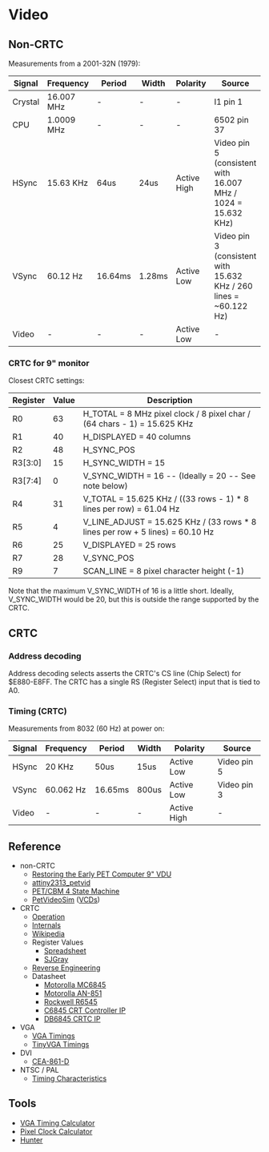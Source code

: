 # Video

## Non-CRTC

Measurements from a 2001-32N (1979):

Signal | Frequency  | Period   | Width  | Polarity    | Source
-------|------------|----------|--------|-------------|-----------
Crystal| 16.007 MHz |        - |      - |         -   | I1 pin 1
CPU    | 1.0009 MHz |        - |      - |         -   | 6502 pin 37
HSync  | 15.63 KHz  |    64us  |   24us | Active High | Video pin 5 (consistent with 16.007 MHz / 1024 = 15.632 KHz)
VSync  | 60.12 Hz   | 16.64ms  | 1.28ms | Active Low  | Video pin 3 (consistent with 15.632 KHz / 260 lines = ~60.122 Hz)
Video  |          - |        - |      - | Active Low  | -

### CRTC for 9" monitor

Closest CRTC settings:

Register | Value | Description
---------|-------|-----------------------------------------------
 R0      |   63  | H_TOTAL = 8 MHz pixel clock / 8 pixel char / (64 chars - 1) = 15.625 KHz
 R1      |   40  | H_DISPLAYED = 40 columns
 R2      |   48  | H_SYNC_POS
 R3[3:0] |   15  | H_SYNC_WIDTH = 15
 R3[7:4] |    0  | V_SYNC_WIDTH = 16 -- (Ideally = 20 -- See note below)
 R4      |   31  | V_TOTAL = 15.625 KHz / ((33 rows - 1) * 8 lines per row) = 61.04 Hz
 R5      |    4  | V_LINE_ADJUST = 15.625 KHz / (33 rows * 8 lines per row + 5 lines) = 60.10 Hz
 R6      |   25  | V_DISPLAYED = 25 rows
 R7      |   28  | V_SYNC_POS
 R9      |    7  | SCAN_LINE = 8 pixel character height (-1)

Note that the maximum V_SYNC_WIDTH of 16 is a little short.  Ideally, V_SYNC_WIDTH would be 20, but
this is outside the range supported by the CRTC.

## CRTC

### Address decoding

Address decoding selects asserts the CRTC's CS line (Chip Select) for $E880-E8FF.
The CRTC has a single RS (Register Select) input that is tied to A0.

### Timing (CRTC)

Measurements from 8032 (60 Hz) at power on:

Signal | Frequency  | Period   | Width  | Polarity    | Source
-------|------------|----------|--------|-------------|-----------
HSync  |     20 KHz |    50us  |   15us | Active Low  | Video pin 5
VSync  | 60.062 Hz  | 16.65ms  |  800us | Active Low  | Video pin 3
Video  |          - |        - |      - | Active High | -

## Reference

* non-CRTC
  * [Restoring the Early PET Computer 9" VDU](https://www.worldphaco.com/uploads/RESTORING%20THE%20%20PET%20COMPUTER%209.pdf)
  * [attiny2313_petvid](https://github.com/skibo/attiny2313_petvid)
  * [PET/CBM 4 State Machine](https://forum.vcfed.org/index.php?attachments/cbm4state-jpg.1251230/)
  * [PetVideoSim](https://github.com/skibo/PetVideoSim) ([VCDs](https://github.com/skibo/PetVideoSim/releases))
* CRTC
  * [Operation](http://www.6502.org/users/andre/hwinfo/crtc/crtc.html)
  * [Internals](http://www.6502.org/users/andre/hwinfo/crtc/internals/index.html)
  * [Wikipedia](https://en.wikipedia.org/wiki/Motorola_6845)
  * Register Values
    * [Spreadsheet](https://view.officeapps.live.com/op/view.aspx?src=https%3A%2F%2Finchocks.co.uk%2Fcommodore%2FPET%2FPET_CRTC.xls)
    * [SJGray](https://github.com/sjgray/cbm-edit-rom/blob/master/docs/CRTC%20Registers.txt)
  * [Reverse Engineering](https://stardot.org.uk/forums/viewtopic.php?t=22008)
  * Datasheet
    * [Motorolla MC6845](https://archive.org/details/bitsavers_motorolada_1431515/page/n9/mode/2up)
    * [Motorolla AN-851](https://archive.org/details/bitsavers_motorolaapaMC6845CRTCSimplifiesVideoDisplayControl_9722748/mode/2up)
    * [Rockwell R6545](http://archive.6502.org/datasheets/rockwell_r6545-1_crtc.pdf)
    * [C6845 CRT Controller IP](https://colorcomputerarchive.com/repo/Documents/Datasheets/SY6845E-C6845%20CRT%20Controller%20(CAST).pdf)
    * [DB6845 CRTC IP](https://www.digitalblocks.com/files/DB6845-DS-V1_1.pdf)
* VGA
  * [VGA Timings](http://martin.hinner.info/vga/timing.html)
  * [TinyVGA Timings](http://www.tinyvga.com/vga-timing)
* DVI
  * [CEA-861-D](https://ia903002.us.archive.org/1/items/CEA-861-D/CEA-861-D.pdf)
* NTSC / PAL
  * [Timing Characteristics](http://www.kolumbus.fi/pami1/video/pal_ntsc.html)

## Tools

* [VGA Timing Calculator](https://www.epanorama.net/faq/vga2rgb/calc.html)
* [Pixel Clock Calculator](https://www.monitortests.com/pixelclock.php)
* [Hunter](https://gitlab.com/rabenauge/hunter/)
